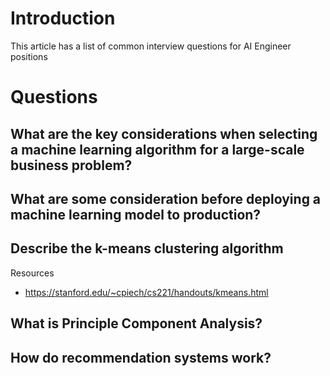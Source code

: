# Introduction

This article has a list of common interview questions for AI Engineer positions

# Questions

## What are the key considerations when selecting a machine learning algorithm for a large-scale business problem?

## What are some consideration before deploying a machine learning model to production?

## Describe the k-means clustering algorithm

Resources
 - https://stanford.edu/~cpiech/cs221/handouts/kmeans.html

## What is Principle Component Analysis?


## How do recommendation systems work?
